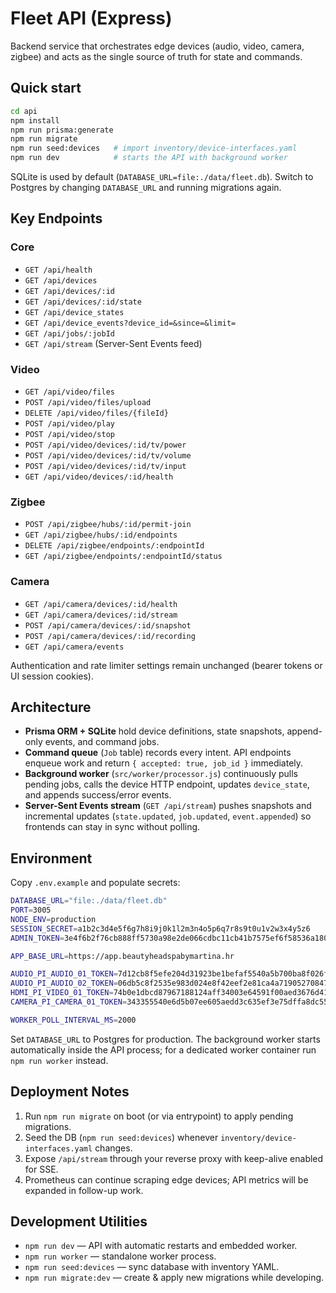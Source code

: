 # Fleet API (Express)

Backend service that orchestrates edge devices (audio, video, camera, zigbee) and acts as the single source of truth for state and commands.

## Quick start

```bash
cd api
npm install
npm run prisma:generate
npm run migrate
npm run seed:devices   # import inventory/device-interfaces.yaml
npm run dev            # starts the API with background worker
```

SQLite is used by default (`DATABASE_URL=file:./data/fleet.db`). Switch to Postgres by changing `DATABASE_URL` and running migrations again.

## Key Endpoints

### Core
- `GET /api/health`
- `GET /api/devices`
- `GET /api/devices/:id`
- `GET /api/devices/:id/state`
- `GET /api/device_states`
- `GET /api/device_events?device_id=&since=&limit=`
- `GET /api/jobs/:jobId`
- `GET /api/stream` (Server-Sent Events feed)

### Video
- `GET /api/video/files`
- `POST /api/video/files/upload`
- `DELETE /api/video/files/{fileId}`
- `POST /api/video/play`
- `POST /api/video/stop`
- `POST /api/video/devices/:id/tv/power`
- `POST /api/video/devices/:id/tv/volume`
- `POST /api/video/devices/:id/tv/input`
- `GET /api/video/devices/:id/health`

### Zigbee
- `POST /api/zigbee/hubs/:id/permit-join`
- `GET /api/zigbee/hubs/:id/endpoints`
- `DELETE /api/zigbee/endpoints/:endpointId`
- `GET /api/zigbee/endpoints/:endpointId/status`

### Camera
- `GET /api/camera/devices/:id/health`
- `GET /api/camera/devices/:id/stream`
- `POST /api/camera/devices/:id/snapshot`
- `POST /api/camera/devices/:id/recording`
- `GET /api/camera/events`

Authentication and rate limiter settings remain unchanged (bearer tokens or UI session cookies).

## Architecture

- **Prisma ORM + SQLite** hold device definitions, state snapshots, append-only events, and command jobs.
- **Command queue** (`Job` table) records every intent. API endpoints enqueue work and return `{ accepted: true, job_id }` immediately.
- **Background worker** (`src/worker/processor.js`) continuously pulls pending jobs, calls the device HTTP endpoint, updates `device_state`, and appends success/error events.
- **Server-Sent Events stream** (`GET /api/stream`) pushes snapshots and incremental updates (`state.updated`, `job.updated`, `event.appended`) so frontends can stay in sync without polling.

## Environment

Copy `.env.example` and populate secrets:

```bash
DATABASE_URL="file:./data/fleet.db"
PORT=3005
NODE_ENV=production
SESSION_SECRET=a1b2c3d4e5f6g7h8i9j0k1l2m3n4o5p6q7r8s9t0u1v2w3x4y5z6
ADMIN_TOKEN=3e4f6b2f76cb888ff5730a98e2de066cdbc11cb41b7575ef6f58536a180cc3fc

APP_BASE_URL=https://app.beautyheadspabymartina.hr

AUDIO_PI_AUDIO_01_TOKEN=7d12cb8f5efe204d31923be1befaf5540a5b700ba8f026f3a3e5b8eba7d8245a
AUDIO_PI_AUDIO_02_TOKEN=06db5c8f2535e983d024e8f42eef2e81ca4a71905270847560a33f8a79faf27b
HDMI_PI_VIDEO_01_TOKEN=74b0e1dbcd87967188124aff34003e64591f00aed3676d416328b5209bc28502
CAMERA_PI_CAMERA_01_TOKEN=343355540e6d5b07ee605aedd3c635ef3e75dffa8dc55d4a0d8d18439e676683

WORKER_POLL_INTERVAL_MS=2000
```

Set `DATABASE_URL` to Postgres for production. The background worker starts automatically inside the API process; for a dedicated worker container run `npm run worker` instead.

## Deployment Notes

1. Run `npm run migrate` on boot (or via entrypoint) to apply pending migrations.
2. Seed the DB (`npm run seed:devices`) whenever `inventory/device-interfaces.yaml` changes.
3. Expose `/api/stream` through your reverse proxy with keep-alive enabled for SSE.
4. Prometheus can continue scraping edge devices; API metrics will be expanded in follow-up work.

## Development Utilities

- `npm run dev` — API with automatic restarts and embedded worker.
- `npm run worker` — standalone worker process.
- `npm run seed:devices` — sync database with inventory YAML.
- `npm run migrate:dev` — create & apply new migrations while developing.

